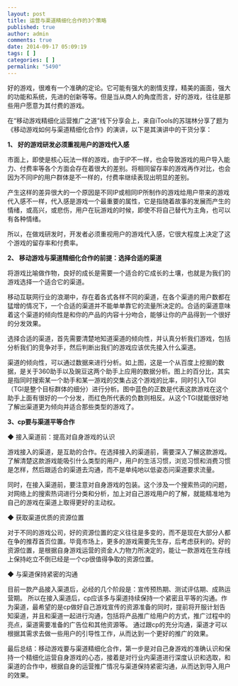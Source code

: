 ```yaml
---
layout: post
title: 运营与渠道精细化合作的3个策略
published: true
author: admin
comments: true
date: 2014-09-17 05:09:19
tags: [ ]
categories: [ ]
permalink: "5490"
---
```

好的游戏，很难有一个准确的定论。它可能有强大的剧情支撑，精美的画面，强大的功能和系统，先进的创新等等。但是当从商人的角度而言，好的游戏，往往是那些用户愿意为其付费的游戏。

在“移动游戏精细化运营推广之道”线下分享会上，来自iTools的苏瑞林分享了题为《移动游戏如何与渠道精细化合作》的演讲，以下是其演讲中的干货分享：

**1、 好的游戏研发必须重视用户的游戏代入感**

市面上，即使是核心玩法一样的游戏，由于IP不一样，也会导致游戏的用户导入能力、付费率等各个方面会存在着很大的差别。将相同留存率的游戏再作对比，也会因为不同IP的用户群体是不一样的，付费率继续表现出明显的差别。

产生这样的差异很大的一个原因是不同IP或相同IP所制作的游戏给用户带来的游戏代入感不一样，代入感是游戏一个最重要的属性，它是指随着故事的发展而产生的情绪，或高兴，或悲伤，用户在玩游戏的时候，即使不将自己替代为主角，也可以有各种情绪。

所以，在做戏研发时，开发者必须重视用户的游戏代入感，它很大程度上决定了这个游戏的留存率和付费率。

**2、 移动游戏与渠道精细化合作的前提：选择合适的渠道**

将游戏比喻做作物，良好的成长是需要一个适合的它成长的土壤，也就是为我们的游戏选择一个适合它的渠道。

移动互联网行业的浪潮中，存在着各式各样不同的渠道，在各个渠道的用户数都在猛增的情况下，一个合适的渠道并不能单单靠它的流量所决定的。合适的渠道意味着这个渠道的倾向性是和你的产品的内容十分吻合，能够让你的产品得到一个很好的分发效果。

选择合适的渠道，首先需要清楚地知道渠道的倾向性，并认真分析我们游戏，包括分析我们的竞争对手，然后判断出我们的游戏应该优先接入什么渠道。

渠道的倾向性，可以通过数据来进行分析。如上图，这是一个从百度上挖掘的数据，是关于360助手以及豌豆这两个助手上应用的数据分析。图上的百分比，其实是指同时搜索某一个助手和某一游戏的交集占这个游戏的比率，同时引入TGI（TGI是整个目标群体的细分）进行分析。图中蓝色的正数是代表这款游戏在这个助手上面有很好的一个分发，而红色所代表的负数则相反。从这个TGI就能很好地了解出渠道更为倾向并适合那些类型的游戏了。

**3、cp要与渠道平等合作**

◆ 接入渠道前：提高对自身游戏的认识

游戏接入的渠道，是互助的合作。在选择接入的渠道前，需要深入了解这款游戏。了解清楚这款游戏能吸引什么类型的用户，用户的生活习惯，浏览习惯和消费习惯是怎样，然后跟适合的渠道去沟通，而不是单纯地以低姿态问渠道要求流量。

同时，在接入渠道前，要注意对自身游戏的包装。这个涉及一个搜索热词的问题，对网络上的搜索热词进行分类和分析，加上对自己游戏用户的了解，就能精准地为自己的游戏在渠道上取得更好的主动权。

◆ 获取渠道优质的资源位置

对于不同的游戏公司，好的资源位置的定义往往是多变的，而不是现在大部分人都在争的推荐首页位置。毕竟市场上，更多的游戏需要先生存，后考虑获利的。好的资源位置，是根据自身游戏运营的资金人力物力所决定的，能让一款游戏在生存线上保持屹立不倒已经是一个cp很值得争取的资源位置。

◆ 与渠道保持紧密的沟通

目前一款产品接入渠道后，必经的几个阶段是：宣传预热期、测试评估期、成熟运营期。 所以在接入渠道后，cp应该多与渠道持续保持一个紧密且平等的沟通。作为渠道，最希望的是cp做好自己游戏宣传的资源准备的同时，提前将开服计划告知渠道，并且和渠道一起进行沟通，包括将产品推广给用户的方式，推广过程中的亮点，渠道需要准备的广告位和其他资源等。 通过跟cp的充分沟通，渠道才可以根据其需求去做一些用户的引导性工作，从而达到一个更好的推广的效果。

最后总结：移动游戏要与渠道精细化合作，第一步是对自己身游戏的准确认识和保持一个精细化运营自身游戏的心态，接着是对行业内渠道进行深度认识和选取，和渠道的合作中，根据自身的运营推广情况与渠道保持紧密沟通，从而达到导入用户的效果。